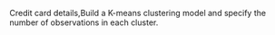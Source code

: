 Credit card details,Build a K-means clustering model and specify the number of observations in each cluster.

